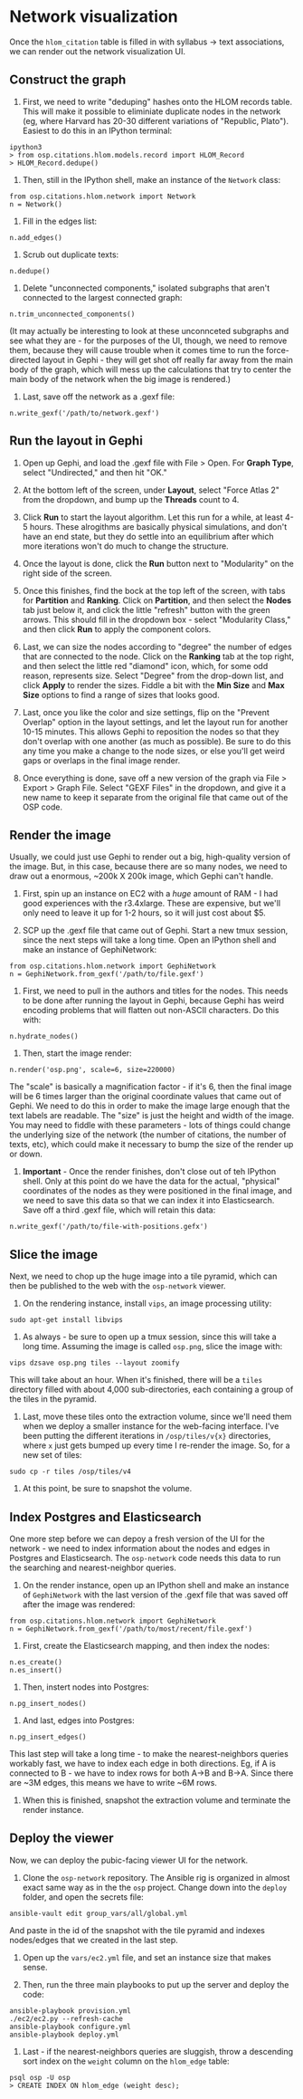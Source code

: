 # Network visualization

Once the `hlom_citation` table is filled in with syllabus -> text associations, we can render out the network visualization UI.

## Construct the graph

1. First, we need to write "deduping" hashes onto the HLOM records table. This will make it possible to eliminiate duplicate nodes in the network (eg, where Harvard has 20-30 different variations of "Republic, Plato"). Easiest to do this in an IPython terminal:

```
ipython3
> from osp.citations.hlom.models.record import HLOM_Record
> HLOM_Record.dedupe()
```

1. Then, still in the IPython shell, make an instance of the `Network` class:

```
from osp.citations.hlom.network import Network
n = Network()
```

1. Fill in the edges list:

```
n.add_edges()
```

1. Scrub out duplicate texts:

```
n.dedupe()
```

1. Delete "unconnected components," isolated subgraphs that aren't connected to the largest connected graph:

```
n.trim_unconnected_components()
```

(It may actually be interesting to look at these unconnceted subgraphs and see what they are - for the purposes of the UI, though, we need to remove them, because they will cause trouble when it comes time to run the force-directed layout in Gephi - they will get shot off really far away from the main body of the graph, which will mess up the calculations that try to center the main body of the network when the big image is rendered.)

1. Last, save off the network as a .gexf file:

```
n.write_gexf('/path/to/network.gexf')
```

## Run the layout in Gephi

1. Open up Gephi, and load the .gexf file with File > Open. For **Graph Type**, select "Undirected," and then hit "OK."

1. At the bottom left of the screen, under **Layout**, select "Force Atlas 2" from the dropdown, and bump up the **Threads** count to 4.

1. Click **Run** to start the layout algorithm. Let this run for a while, at least 4-5 hours. These alrogithms are basically physical simulations, and don't have an end state, but they do settle into an equilibrium after which more iterations won't do much to change the structure.

1. Once the layout is done, click the **Run** button next to "Modularity" on the right side of the screen.

1. Once this finishes, find the bock at the top left of the screen, with tabs for **Partition** and **Ranking**. Click on **Partition**, and then select the **Nodes** tab just below it, and click the little "refresh" button with the green arrows. This should fill in the dropdown box - select "Modularity Class," and then click **Run** to apply the component colors.

1. Last, we can size the nodes according to "degree" the number of edges that are connected to the node. Click on the **Ranking** tab at the top right, and then select the little red "diamond" icon, which, for some odd reason, represents size. Select "Degree" from the drop-down list, and click **Apply** to render the sizes. Fiddle a bit with the **Min Size** and **Max Size** options to find a range of sizes that looks good.

1. Last, once you like the color and size settings, flip on the "Prevent Overlap" option in the layout settings, and let the layout run for another 10-15 minutes. This allows Gephi to reposition the nodes so that they don't overlap with one another (as much as possible). Be sure to do this any time you make a change to the node sizes, or else you'll get weird gaps or overlaps in the final image render.

1. Once everything is done, save off a new version of the graph via File > Export > Graph File. Select "GEXF Files" in the dropdown, and give it a new name to keep it separate from the original file that came out of the OSP code.

## Render the image

Usually, we could just use Gephi to render out a big, high-quality version of the image. But, in this case, because there are so many nodes, we need to draw out a enormous, ~200k X 200k image, which Gephi can't handle.

1. First, spin up an instance on EC2 with a _huge_ amount of RAM - I had good experiences with the r3.4xlarge. These are expensive, but we'll only need to leave it up for 1-2 hours, so it will just cost about $5.

1. SCP up the .gexf file that came out of Gephi. Start a new tmux session, since the next steps will take a long time. Open an IPython shell and make an instance of GephiNetwork:

```
from osp.citations.hlom.network import GephiNetwork
n = GephiNetwork.from_gexf('/path/to/file.gexf')
```

1. First, we need to pull in the authors and titles for the nodes. This needs to be done after running the layout in Gephi, because Gephi has weird encoding problems that will flatten out non-ASCII characters. Do this with:

```
n.hydrate_nodes()
```

1. Then, start the image render:

```
n.render('osp.png', scale=6, size=220000)
```

The "scale" is basically a magnification factor - if it's 6, then the final image will be 6 times larger than the original coordinate values that came out of Gephi. We need to do this in order to make the image large enough that the text labels are readable. The "size" is just the height and width of the image. You may need to fiddle with these parameters - lots of things could change the underlying size of the network (the number of citations, the number of texts, etc), which could make it necessary to bump the size of the render up or down.

1. **Important** - Once the render finishes, don't close out of teh IPython shell. Only at this point do we have the data for the actual, "physical" coordinates of the nodes as they were positioned in the final image, and we need to save this data so that we can index it into Elasticsearch. Save off a third .gexf file, which will retain this data:

```
n.write_gexf('/path/to/file-with-positions.gefx')
```

## Slice the image

Next, we need to chop up the huge image into a tile pyramid, which can then be published to the web with the `osp-network` viewer.

1. On the rendering instance, install `vips`, an image processing utility:

```
sudo apt-get install libvips
```

1. As always - be sure to open up a tmux session, since this will take a long time. Assuming the image is called `osp.png`, slice the image with:

```
vips dzsave osp.png tiles --layout zoomify
```

This will take about an hour. When it's finished, there will be a `tiles` directory filled with about 4,000 sub-directories, each containing a group of the tiles in the pyramid.

1. Last, move these tiles onto the extraction volume, since we'll need them when we deploy a smaller instance for the web-facing interface. I've been putting the different iterations in `/osp/tiles/v{x}` directories, where `x` just gets bumped up every time I re-render the image. So, for a new set of tiles:

```
sudo cp -r tiles /osp/tiles/v4
```

1. At this point, be sure to snapshot the volume.

## Index Postgres and Elasticsearch

One more step before we can depoy a fresh version of the UI for the network - we need to index information about the nodes and edges in Postgres and Elasticsearch. The `osp-network` code needs this data to run the searching and nearest-neighbor queries.

1. On the render instance, open up an IPython shell and make an instance of `GephiNetwork` with the last version of the .gexf file that was saved off after the image was rendered:

```
from osp.citations.hlom.network import GephiNetwork
n = GephiNetwork.from_gexf('/path/to/most/recent/file.gexf')
```

1. First, create the Elasticsearch mapping, and then index the nodes:

```
n.es_create()
n.es_insert()
```

1. Then, instert nodes into Postgres:

```
n.pg_insert_nodes()
```

1. And last, edges into Postgres:

```
n.pg_insert_edges()
```

This last step will take a long time - to make the nearest-neighbors queries workably fast, we have to index each edge in both directions. Eg, if A is connected to B - we have to index rows for both A->B and B->A. Since there are ~3M edges, this means we have to write ~6M rows.

1. When this is finished, snapshot the extraction volume and terminate the render instance.

## Deploy the viewer

Now, we can deploy the pubic-facing viewer UI for the network.

1. Clone the `osp-network` repository. The Ansible rig is organized in almost exact same way as in the the `osp` project. Change down into the `deploy` folder, and open the secrets file:

```
ansible-vault edit group_vars/all/global.yml
```

And paste in the id of the snapshot with the tile pyramid and indexes nodes/edges that we created in the last step.

1. Open up the `vars/ec2.yml` file, and set an instance size that makes sense.

1. Then, run the three main playbooks to put up the server and deploy the code:

```
ansible-playbook provision.yml
./ec2/ec2.py --refresh-cache
ansible-playbook configure.yml
ansible-playbook deploy.yml
```

1. Last - if the nearest-neighbors queries are sluggish, throw a descending sort index on the `weight` column on the `hlom_edge` table:

```
psql osp -U osp
> CREATE INDEX ON hlom_edge (weight desc);
```
